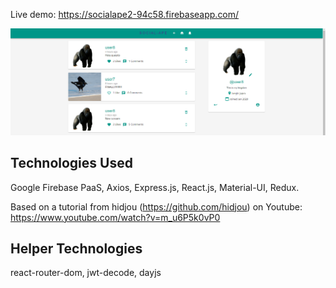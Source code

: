 Live demo: https://socialape2-94c58.firebaseapp.com/

![alt text](https://raw.githubusercontent.com/16oh4/socialape/master/home.PNG)

## Technologies Used
Google Firebase PaaS, Axios, Express.js, React.js, Material-UI, Redux.

Based on a tutorial from hidjou (https://github.com/hidjou) on Youtube: https://www.youtube.com/watch?v=m_u6P5k0vP0


## Helper Technologies
react-router-dom, jwt-decode, dayjs
